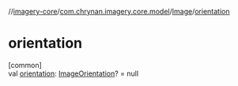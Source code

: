 //[imagery-core](../../../index.md)/[com.chrynan.imagery.core.model](../index.md)/[Image](index.md)/[orientation](orientation.md)

# orientation

[common]\
val [orientation](orientation.md): [ImageOrientation](../-image-orientation/index.md)? = null
